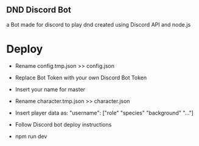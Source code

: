 ## DND Discord Bot
a Bot made for discord to play dnd
created using Discord API and node.js

# Deploy
-  Rename config.tmp.json >> config.json
-  Replace Bot Token with your own Discord Bot Token
-  Insert your name for master

-  Rename character.tmp.json >> character.json
-  Insert player data as: "username": ["role" "species" "background" "..."]

-  Follow Discord bot deploy instructions
-  npm run dev
